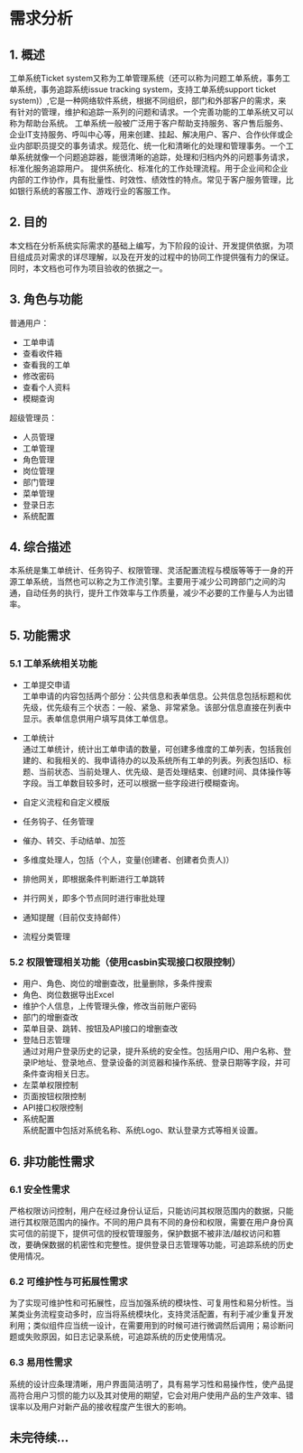 # 需求分析

## 1. 概述
工单系统Ticket system又称为工单管理系统（还可以称为问题工单系统，事务工单系统，事务追踪系统issue tracking system，支持工单系统support ticket system)）,它是一种网络软件系统，根据不同组织，部门和外部客户的需求，来有针对的管理，维护和追踪一系列的问题和请求。一个完善功能的工单系统又可以称为帮助台系统。
工单系统一般被广泛用于客户帮助支持服务、客户售后服务、企业IT支持服务、呼叫中心等，用来创建、挂起、解决用户、客户、合作伙伴或企业内部职员提交的事务请求。规范化、统一化和清晰化的处理和管理事务。一个工单系统就像一个问题追踪器，能很清晰的追踪，处理和归档内外的问题事务请求，标准化服务追踪用户。
提供系统化、标准化的工作处理流程。用于企业间和企业内部的工作协作，具有批量性、时效性、绩效性的特点。常见于客户服务管理，比如银行系统的客服工作、游戏行业的客服工作。

## 2. 目的
本文档在分析系统实际需求的基础上编写，为下阶段的设计、开发提供依据，为项目组成员对需求的详尽理解，以及在开发的过程中的协同工作提供强有力的保证。同时，本文档也可作为项目验收的依据之一。

## 3. 角色与功能
普通用户：
- 工单申请
- 查看收件箱
- 查看我的工单
- 修改密码
- 查看个人资料
- 模糊查询  

超级管理员：
- 人员管理
- 工单管理
- 角色管理
- 岗位管理
- 部门管理
- 菜单管理
- 登录日志
- 系统配置

## 4. 综合描述
本系统是集工单统计、任务钩子、权限管理、灵活配置流程与模版等等于一身的开源工单系统，当然也可以称之为工作流引擎。主要用于减少公司跨部门之间的沟通，自动任务的执行，提升工作效率与工作质量，减少不必要的工作量与人为出错率。 

## 5. 功能需求
### 5.1 工单系统相关功能
- 工单提交申请  
工单申请的内容包括两个部分：公共信息和表单信息。公共信息包括标题和优先级，优先级有三个状态：一般、紧急、非常紧急。该部分信息直接在列表中显示。表单信息供用户填写具体工单信息。

- 工单统计  
通过工单统计，统计出工单申请的数量，可创建多维度的工单列表，包括我创建的、和我相关的、我申请待办的以及系统所有工单的列表。列表包括ID、标题、当前状态、当前处理人、优先级、是否处理结束、创建时间、具体操作等字段。当工单数目较多时，还可以根据一些字段进行模糊查询。

- 自定义流程和自定义模版  
- 任务钩子、任务管理
- 催办、转交、手动结单、加签
- 多维度处理人，包括（个人，变量(创建者、创建者负责人)）
- 排他网关，即根据条件判断进行工单跳转
- 并行网关，即多个节点同时进行审批处理
- 通知提醒（目前仅支持邮件）
- 流程分类管理

### 5.2 权限管理相关功能（使用casbin实现接口权限控制）
- 用户、角色、岗位的增删查改，批量删除，多条件搜索
- 角色、岗位数据导出Excel
- 维护个人信息，上传管理头像，修改当前账户密码
- 部门的增删查改
- 菜单目录、跳转、按钮及API接口的增删查改
- 登陆日志管理  
通过对用户登录历史的记录，提升系统的安全性。包括用户ID、用户名称、登录IP地址、登录地点、登录设备的浏览器和操作系统、登录日期等字段，并可条件查询相关日志。
- 左菜单权限控制
- 页面按钮权限控制
- API接口权限控制
- 系统配置  
系统配置中包括对系统名称、系统Logo、默认登录方式等相关设置。
## 6. 非功能性需求
### 6.1 安全性需求
严格权限访问控制，用户在经过身份认证后，只能访问其权限范围内的数据，只能进行其权限范围内的操作。不同的用户具有不同的身份和权限，需要在用户身份真实可信的前提下，提供可信的授权管理服务，保护数据不被非法/越权访问和篡改，要确保数据的机密性和完整性。提供登录日志管理等功能，可追踪系统的历史使用情况。

### 6.2 可维护性与可拓展性需求
为了实现可维护性和可拓展性，应当加强系统的模块性、可复用性和易分析性。当某类业务流程变动多时，应当将系统模块化，支持灵活配置，有利于减少重复开发利用；类似组件应当统一设计，在需要用到的时候可进行微调然后调用；易诊断问题或失败原因，如日志记录系统，可追踪系统的历史使用情况。

### 6.3 易用性需求
系统的设计应条理清晰，用户界面简洁明了，具有易学习性和易操作性，使产品提高符合用户习惯的能力以及其对使用的期望，它会对用户使用产品的生产效率、错误率以及用户对新产品的接收程度产生很大的影响。

## 未完待续...